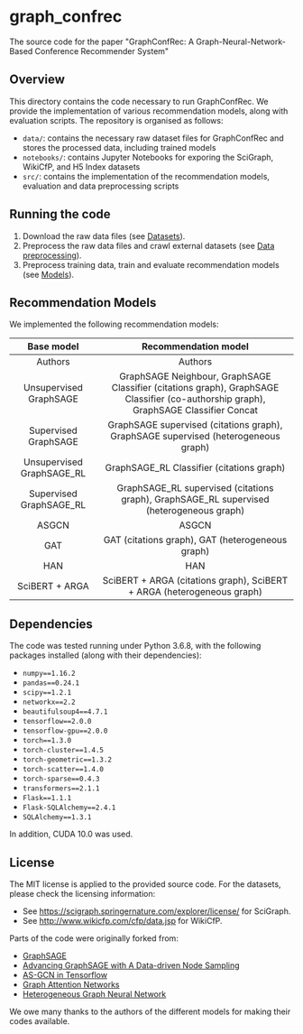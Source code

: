# graph_confrec

The source code for the paper "GraphConfRec: A Graph-Neural-Network-Based Conference Recommender System"

## Overview

This directory contains the code necessary to run GraphConfRec. We provide the implementation of various recommendation models, along with evaluation scripts. 
The repository is organised as follows:
 - `data/`: contains the necessary raw dataset files for GraphConfRec and stores the processed data, including trained models
 - `notebooks/`: contains Jupyter Notebooks for exporing the SciGraph, WikiCfP, and H5 Index datasets
 - `src/`: contains the implementation of the recommendation models, evaluation and data preprocessing scripts

## Running the code
1. Download the raw data files (see [Datasets](./data/README.md)).
2. Preprocess the raw data files and crawl external datasets (see [Data preprocessing](./src/data/README.md)).
3. Preprocess training data, train and evaluate recommendation models (see [Models](./src/models/README.md)).

## Recommendation Models

We implemented the following recommendation models:

| **Base model** | **Recommendation model** | 
| :-------------------------: | :-------------------------------------------: | 
| Authors                     |  Authors   |  
| Unsupervised GraphSAGE      |  GraphSAGE Neighbour, GraphSAGE Classifier (citations graph), GraphSAGE Classifier (co-authorship graph), GraphSAGE Classifier Concat  |     
| Supervised GraphSAGE        |  GraphSAGE supervised (citations graph),  GraphSAGE supervised (heterogeneous graph)   |  
| Unsupervised GraphSAGE_RL   |  GraphSAGE_RL Classifier (citations graph)    |   
| Supervised GraphSAGE_RL     |  GraphSAGE_RL supervised (citations graph),  GraphSAGE_RL supervised (heterogeneous graph)    |  
| ASGCN   					  |  ASGCN     | 
| GAT     					  |  GAT (citations graph), GAT (heterogeneous graph) |
| HAN   					  |  HAN     | 
| SciBERT + ARGA    		  |  SciBERT + ARGA (citations graph), SciBERT + ARGA (heterogeneous graph) |
  

## Dependencies

The code was tested running under Python 3.6.8, with the following packages installed (along with their dependencies):
 
 - `numpy==1.16.2`
 - `pandas==0.24.1`
 - `scipy==1.2.1`
 - `networkx==2.2`
 - `beautifulsoup4==4.7.1`
 - `tensorflow==2.0.0`
 - `tensorflow-gpu==2.0.0`
 - `torch==1.3.0`
 - `torch-cluster==1.4.5`
 - `torch-geometric==1.3.2`
 - `torch-scatter==1.4.0`
 - `torch-sparse==0.4.3`
 - `transformers==2.1.1`
 - `Flask==1.1.1`
 - `Flask-SQLAlchemy==2.4.1`
 - `SQLAlchemy==1.3.1`
 
In addition, CUDA 10.0 was used.


## License
The MIT license is applied to the provided source code.
For the datasets, please check the licensing information:
 - See https://scigraph.springernature.com/explorer/license/ for SciGraph.
 - See http://www.wikicfp.com/cfp/data.jsp for WikiCfP.

Parts of the code were originally forked from:
 - [GraphSAGE](https://github.com/williamleif/GraphSAGE/) 
 - [Advancing GraphSAGE with A Data-driven Node Sampling](https://github.com/oj9040/GraphSAGE_RL)  
 - [AS-GCN in Tensorflow](https://github.com/huangwb/AS-GCN/) 
 - [Graph Attention Networks](https://github.com/PetarV-/GAT)
 - [Heterogeneous Graph Neural Network](https://github.com/Jhy1993/HAN) 

We owe many thanks to the authors of the different models for making their codes available.
